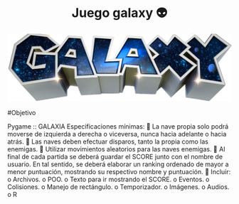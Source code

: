<h1 align= "center">Juego galaxy 👽</h1>

<p align="center">
   <img src= "Imagenes/galaxy.png" />
</p>

#Objetivo
<p>Pygame :: GALAXIA
Especificaciones mínimas:
 La nave propia solo podrá moverse de izquierda a derecha o viceversa,
nunca hacia adelante o hacia atrás.
 Las naves deben efectuar disparos, tanto la propia como las enemigas.
 Utilizar movimientos aleatorios para las naves enemigas.
 Al final de cada partida se deberá guardar el SCORE junto con el nombre
de usuario. En tal sentido, se deberá elaborar un ranking ordenado de
mayor a menor puntuación, mostrando su respectivo nombre y puntuación.
 Incluir:
o Archivos.
o POO.
o Texto para ir mostrando el SCORE.
o Eventos.
o Colisiones.
o Manejo de rectángulo.
o Temporizador.
o Imágenes.
o Audios.
o R<anking de puntuaciones
</p>
